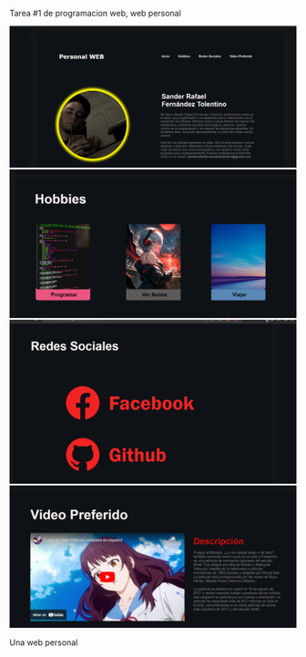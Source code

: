 Tarea #1 de programacion web, web personal

![alt text](image.png)
![alt text](image-1.png)
![alt text](image-2.png)
![alt text](image-3.png)

Una web personal
